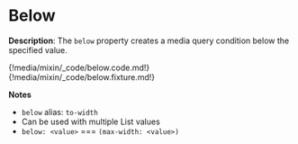 # Below
<div class="te-verified"></div>

__Description__: The `below` property creates a media query condition below the specified value.

{!media/mixin/_code/below.code.md!}
{!media/mixin/_code/below.fixture.md!}

__Notes__

+ `below` alias: `to-width`
+ Can be used with multiple List values
+ `below: <value>` <span data-nbsp="3"></span> === <span data-nbsp="3"></span> `(max-width: <value>)`

<div class="cf"></div>
<div class="end"></div>

